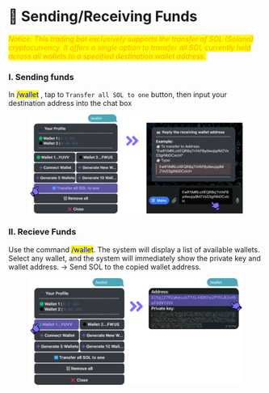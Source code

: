# 💸 Sending/Receiving Funds

_<mark style="color:orange;">Notice: This trading bot exclusively supports the transfer of SOL (Solana) cryptocurrency. It offers a single option to transfer all SOL currently held across all wallets to a specified destination wallet address.</mark>_

### I. Sending funds

In <mark style="color:blue;">/wallet</mark> , tap to `Transfer all SOL to one` button, then input your destination address into the chat box

<figure><img src="../.gitbook/assets/image (12).png" alt=""><figcaption></figcaption></figure>

### II. Recieve Funds

Use the command <mark style="color:blue;">/wallet</mark>. The system will display a list of available wallets. Select any wallet, and the system will immediately show the private key and wallet address. -> Send SOL to the copied wallet address.

<figure><img src="../.gitbook/assets/image (2).png" alt=""><figcaption></figcaption></figure>

